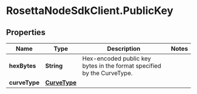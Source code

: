 # RosettaNodeSdkClient.PublicKey

## Properties

Name | Type | Description | Notes
------------ | ------------- | ------------- | -------------
**hexBytes** | **String** | Hex-encoded public key bytes in the format specified by the CurveType. | 
**curveType** | [**CurveType**](CurveType.md) |  | 


